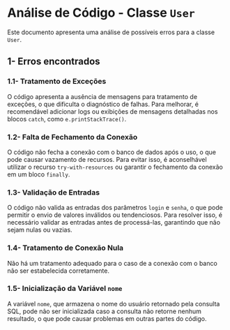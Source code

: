 # Análise de Código - Classe `User`

Este documento apresenta uma análise de possíveis erros  para a classe `User`.

## 1- Erros encontrados

### 1.1- Tratamento de Exceções
O código apresenta a ausência de mensagens para tratamento de exceções, o que dificulta o diagnóstico de falhas. Para melhorar, é recomendável adicionar logs ou exibições de mensagens detalhadas nos blocos `catch`, como `e.printStackTrace()`.

### 1.2- Falta de Fechamento da Conexão
O código não fecha a conexão com o banco de dados após o uso, o que pode causar vazamento de recursos. Para evitar isso, é aconselhável utilizar o recurso `try-with-resources` ou garantir o fechamento da conexão em um bloco `finally`.

### 1.3- Validação de Entradas
O código não valida as entradas dos parâmetros `login` e `senha`, o que pode permitir o envio de valores inválidos ou tendenciosos. Para resolver isso, é necessário validar as entradas antes de processá-las, garantindo que não sejam nulas ou vazias.

### 1.4- Tratamento de Conexão Nula
Não há um tratamento adequado para o caso de a conexão com o banco não ser estabelecida corretamente. 

### 1.5- Inicialização da Variável `nome`
A variável `nome`, que armazena o nome do usuário retornado pela consulta SQL, pode não ser inicializada caso a consulta não retorne nenhum resultado, o que pode causar problemas em outras partes do código.